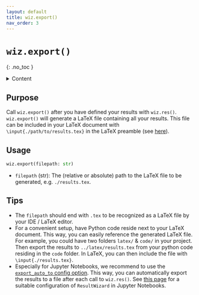 ```yaml
---
layout: default
title: wiz.export()
nav_order: 3
---
```


# `wiz.export()`
{: .no_toc }

<details markdown="block">
  <summary>
    Content
  </summary>
  {: .text-delta }

- TOC
{:toc}

</details>


## Purpose

Call `wiz.export()` after you have defined your results with `wiz.res()`. `wiz.export()` will generate a LaTeX file containing all your results. This file can be included in your LaTeX document with `\input{./path/to/results.tex}` in the LaTeX preamble (see [here](/quickstart#2-include-results-in-latex)).

## Usage

```py
wiz.export(filepath: str)
```

- `filepath` (str): The (relative or absolute) path to the LaTeX file to be generated, e.g. `./results.tex`.


## Tips

- The `filepath` should end with `.tex` to be recognized as a LaTeX file by your IDE / LaTeX editor.
- For a convenient setup, have Python code reside next to your LaTeX document. This way, you can easily reference the generated LaTeX file. For example, you could have two folders `latex/` & `code/` in your project. Then export the results to `../latex/results.tex` from your python code residing in the `code` folder. In LaTeX, you can then include the file with `\input{./results.tex}`.
- Especially for Jupyter Notebooks, we recommend to use the [`export_auto_to` config option](/api/config#export_auto_to). This way, you can automatically export the results to a file after each call to `wiz.res()`. See [this page](/tips/jupyter) for a suitable configuration of `ResultWizard` in Jupyter Notebooks.
